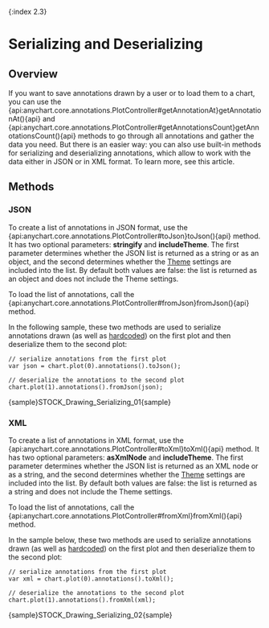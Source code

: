 {:index 2.3}
# Serializing and Deserializing

## Overview

If you want to save annotations drawn by a user or to load them to a chart, you can use the {api:anychart.core.annotations.PlotController#getAnnotationAt}getAnnotationAt(){api} and {api:anychart.core.annotations.PlotController#getAnnotationsCount}getAnnotationsCount(){api} methods to go through all annotations and gather the data you need. But there is an easier way: you can also use built-in methods for serializing and deserializing annotations, which allow to work with the data either in JSON or in XML format. To learn more, see this article.

## Methods

### JSON

To create a list of annotations in JSON format, use the {api:anychart.core.annotations.PlotController#toJson}toJson(){api} method. It has two optional parameters: **stringify** and **includeTheme**. The first parameter determines whether the JSON list is returned as a string or as an object, and the second determines whether the [Theme](../../Appearance_Settings/Themes) settings are included into the list. By default both values are false: the list is returned as an object and does not include the Theme settings.

To load the list of annotations, call the {api:anychart.core.annotations.PlotController#fromJson}fromJson(){api} method.

In the following sample, these two methods are used to serialize annotations drawn (as well as [hardcoded](General_Settings#hardcoding)) on the first plot and then deserialize them to the second plot:

```
// serialize annotations from the first plot
var json = chart.plot(0).annotations().toJson();

// deserialize the annotations to the second plot
chart.plot(1).annotations().fromJson(json);
```

{sample}STOCK\_Drawing\_Serializing\_01{sample}

### XML

To create a list of annotations in XML format, use the {api:anychart.core.annotations.PlotController#toXml}toXml(){api} method.  It has two optional parameters: **asXmlNode** and **includeTheme**. The first parameter determines whether the JSON list is returned as an XML node or as a string, and the second determines whether the [Theme](../../Appearance_Settings/Themes) settings are included into the list. By default both values are false: the list is returned as a string and does not include the Theme settings.

To load the list of annotations, call the {api:anychart.core.annotations.PlotController#fromXml}fromXml(){api} method.

In the sample below, these two methods are used to serialize annotations drawn (as well as [hardcoded](General_Settings#hardcoding)) on the first plot and then deserialize them to the second plot:

```
// serialize annotations from the first plot
var xml = chart.plot(0).annotations().toXml();

// deserialize the annotations to the second plot
chart.plot(1).annotations().fromXml(xml);
```

{sample}STOCK\_Drawing\_Serializing\_02{sample}